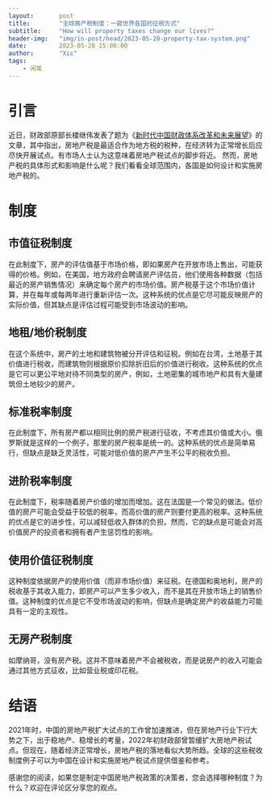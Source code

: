 ```yaml
---
layout:       post
title:        "全球房产税制度：一窥世界各国的征税方式"
subtitle:     "How will property taxes change our lives?"
header-img:   "img/in-post/head/2023-05-28-property-tax-system.png"
date:         2023-05-28 15:00:00
author:       "Xic"
tags:
    - 闲笔
---
```

# 引言
近日，财政部原部长楼继伟发表了题为《[新时代中国财政体系改革和未来展望](http://chinareform.net/index.php?m=content&c=index&a=show&catid=29&id=42008)》的文章，其中指出，房地产税是最适合作为地方税的税种，在经济转为正常增长后应尽快开展试点。有市场人士认为这意味着房地产税试点的脚步将近。
然而，房地产税的具体形式和影响是什么呢？我们看看全球范围内，各国是如何设计和实施房地产税的。

# 制度
## 市值征税制度
在此制度下，房产的评估值基于市场价格，即如果房产在开放市场上售出，可能获得的价格。例如，在美国，地方政府会聘请房产评估员，他们使用各种数据（包括最近的房产销售情况）来确定每个房产的市场价值。房产税基于这个市场价值计算，并在每年或每两年进行重新评估一次。这种系统的优点是它尽可能反映房产的实际价值，但其缺点是评估过程可能受到市场波动的影响。

## 地租/地价税制度
在这个系统中，房产的土地和建筑物被分开评估和征税。例如在台湾，土地基于其价值进行税收，而建筑物则根据原价扣除折旧后的价值进行税收。这种系统的优点是它可以更公平地对待不同类型的房产，例如，土地密集的城市地产和具有大量建筑但土地较少的房产。

## 标准税率制度
在此制度下，所有房产都以相同比例的房产税进行征收，不考虑其价值或大小。俄罗斯就是这样的一个例子，那里的房产税率是统一的。这种系统的优点是简单易行，但缺点是缺乏灵活性，可能对低价值的房产产生不公平的税收负担。

## 进阶税率制度
在此制度下，税率随着房产价值的增加而增加。这在法国是一个常见的做法。低价值的房产可能会受益于较低的税率，而高价值的房产则要付更高的税率。这种系统的优点是它的进步性，可以减轻低收入群体的负担。然而，它的缺点是可能会对高价值房产的投资者和拥有者产生惩罚性的影响。

## 使用价值征税制度
这种制度依据房产的使用价值（而非市场价值）来征税。在德国和奥地利，房产的税收基于其收入能力，即房产可以产生多少收入，而不是其在开放市场上的销售价值。这种制度的优点是它不受市场波动的影响，但缺点是确定房产的收益能力可能具有一定的主观性。

## 无房产税制度
如摩纳哥，没有房产税。这并不意味着房产不会被税收，而是说房产的收入可能会通过其他方式征收，比如营业税或印花税。

# 结语
2021年时，中国的房地产税扩大试点的工作曾加速推进，但在房地产行业下行大势之下，出于稳地产、稳增长的考量，2022年初财政部曾暂缓扩大房地产税试点。但现在，随着经济正常增长，房地产税的落地看似大势所趋。全球的这些税收制度例子可以为中国在设计和实施房地产税试点提供借鉴和参考。

感谢您的阅读，如果您是制定中国房地产税政策的决策者，您会选择哪种制度？为什么？欢迎在评论区分享您的观点。